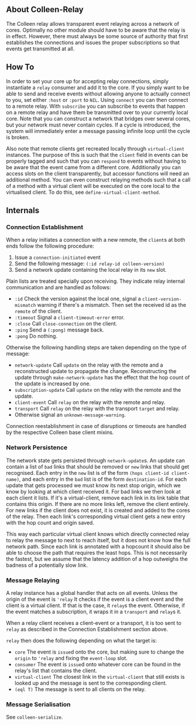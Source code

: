 ## About Colleen-Relay
The Colleen relay allows transparent event relaying across a network of cores. Optimally no other module should have to be aware that the relay is in effect. However, there must always be some source of authority that first establishes the connections and issues the proper subscriptions so that events get transmitted at all.

## How To
In order to set your core up for accepting relay connections, simply instantiate a `relay` consumer and add it to the core. If you simply want to be able to send and receive events without allowing anyone to actually connect to you, set either `:host` or `:port` to `NIL`. Using `connect` you can then connect to a remote relay. With `subscribe` you can subscribe to events that happen on a remote relay and have them be transmitted over to your currently local core. Note that you can construct a network that bridges over several cores, but your network must never contain cycles. If a cycle is introduced, the system will immediately enter a message passing infinite loop until the cycle is broken.

Also note that remote clients get recreated locally through `virtual-client` instances. The purpose of this is such that the `client` field in events can be properly tagged and such that you can `respond` to events without having to be aware that the event came from a different core. Additionally you can access slots on the client transparently, but accessor functions will need an additional method. You can even construct relaying methods such that a call of a method with a virtual client will be executed on the core local to the virtualised client. To do this, see `define-virtual-client-method`.

## Internals
### Connection Establishment
When a relay initiates a connection with a new remote, the `client`s at both ends follow the following procedure:

1. Issue a `connection-initiated` event
2. Send the following message: `(:id relay-id colleen-version)`
3. Send a network update containing the local relay in its `new` slot.

Plain lists are treated specially upon receiving. They indicate relay internal communication and are handled as follows:

* `:id` Check the version against the local one, signal a `client-version-mismatch` warning if there's a mismatch. Then set the received id as the `remote` of the client.
* `:timeout` Signal a `client-timeout-error` error.
* `:close` Call `close-connection` on the client.
* `:ping` Send a `(:pong)` message back.
* `:pong` Do nothing.

Otherwise the following handling steps are taken depending on the type of message:

* `network-update` Call `update` on the relay with the remote and a reconstructed update to propagate the cĥange. Reconstructing the update through `make-network-update` has the effect that the hop count of the update is increased by one.
* `subscription-update` Call `update` on the relay with the remote and the update.
* `client-event` Call `relay` on the relay with the remote and relay.
* `transport` Call `relay` on the relay with the transport `target` and relay.
* Otherwise signal an `unknown-message-warning`.

Connection reestablishment in case of disruptions or timeouts are handled by the respective Colleen base client mixins.

### Network Persistence
The network state gets persisted through `network-update`s. An update can contain a list of `bad` links that should be removed or `new` links that should get recognised. Each entry in the `new` list is of the form `(hops client-id client-name)`, and each entry in the `bad` list is of the form `destination-id`. For each update that gets processed we must know its next stop origin, which we know by looking at which client received it. For bad links we then look at each client it lists. If it's a virtual-client, remove each link in its link table that contains this origin. If there are no more links left, remove the client entirely. For new links if the client does not exist, it is created and added to the cores of the relay. Then each link's corresponding virtual client gets a new entry with the hop count and origin saved.

This way each particular virtual client knows which directly connected relay to relay the message to next to reach itself, but it does not know how the full network path. Since each link is annotated with a hopcount it should also be able to choose the path that requires the least hops. This is not necessarily the fastest, but we assume that the latency addition of a hop outweighs the badness of a potentially slow link.

### Message Relaying
A relay instance has a global handler that acts on all events. Unless the origin of the event is `'relay` It checks if the event is a client event and the client is a virtual client. If that is the case, it `relay`s the event. Otherwise, if the event matches a subscription, it wraps it in a `transport` and `relay`s it.

When a relay client receives a client-event or a transport, it is too sent to `relay` as described in the Connection Establishment section above.

`relay` then does the following depending on what the target is:

* `core` The event is `issue`d onto the core, but making sure to change the `origin` to `'relay` and fixing the `event-loop` slot.
* `consumer` The event is `issue`d onto whatever core can be found in the relay's list that contains the client.
* `virtual-client` The closest link in the `virtual-client` that still exists is looked up and the message is sent to the corresponding client.
* `(eql T)` The message is sent to all clients on the relay.

### Message Serialisation
See `colleen-serialize`.
